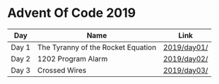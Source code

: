 # Advent Of Code 2019 #
  
| Day | Name | Link |
|---|---|---|
| Day 1 | The Tyranny of the Rocket Equation | [2019/day01/](https://github.com/andhrelja/adventofcode/tree/master/2019/day01) |
| Day 2 | 1202 Program Alarm | [2019/day02/](https://github.com/andhrelja/adventofcode/tree/master/2019/day02) |
| Day 3 | Crossed Wires | [2019/day03/](https://github.com/andhrelja/adventofcode/tree/master/2019/day03) |
